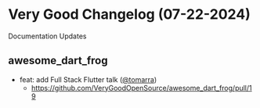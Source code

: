 # Very Good Changelog (07-22-2024)

Documentation Updates

## awesome_dart_frog

- feat: add Full Stack Flutter talk ([@tomarra](https://github.com/tomarra))
  - https://github.com/VeryGoodOpenSource/awesome_dart_frog/pull/19
